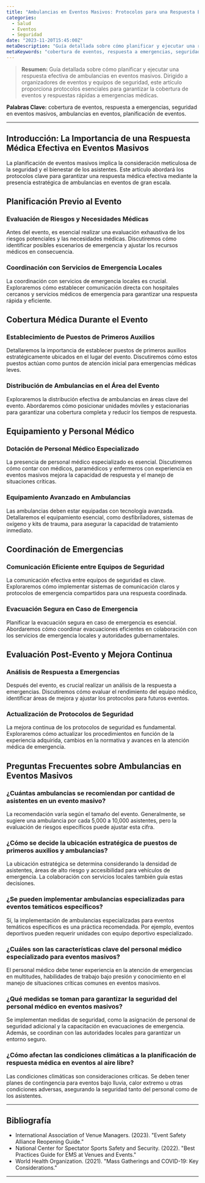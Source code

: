 ```yaml
---
title: "Ambulancias en Eventos Masivos: Protocolos para una Respuesta Efectiva"
categories:
  - Salud
  - Eventos
  - Seguridad
date: "2023-11-20T15:45:00Z"
metaDescription: "Guía detallada sobre cómo planificar y ejecutar una respuesta efectiva de ambulancias en eventos masivos. Dirigido a organizadores de eventos y equipos de seguridad, este artículo proporciona protocolos esenciales para garantizar la cobertura de eventos y respuestas rápidas a emergencias médicas."
metaKeywords: "cobertura de eventos, respuesta a emergencias, seguridad en eventos masivos, ambulancias en eventos, planificación de eventos"
---
```


> **Resumen:** Guía detallada sobre cómo planificar y ejecutar una respuesta efectiva de ambulancias en eventos masivos. Dirigido a organizadores de eventos y equipos de seguridad, este artículo proporciona protocolos esenciales para garantizar la cobertura de eventos y respuestas rápidas a emergencias médicas.

**Palabras Clave:** cobertura de eventos, respuesta a emergencias, seguridad en eventos masivos, ambulancias en eventos, planificación de eventos.

---

## Introducción: La Importancia de una Respuesta Médica Efectiva en Eventos Masivos

La planificación de eventos masivos implica la consideración meticulosa de la seguridad y el bienestar de los asistentes. Este artículo abordará los protocolos clave para garantizar una respuesta médica efectiva mediante la presencia estratégica de ambulancias en eventos de gran escala.

## Planificación Previo al Evento

### Evaluación de Riesgos y Necesidades Médicas

Antes del evento, es esencial realizar una evaluación exhaustiva de los riesgos potenciales y las necesidades médicas. Discutiremos cómo identificar posibles escenarios de emergencia y ajustar los recursos médicos en consecuencia.

### Coordinación con Servicios de Emergencia Locales

La coordinación con servicios de emergencia locales es crucial. Exploraremos cómo establecer comunicación directa con hospitales cercanos y servicios médicos de emergencia para garantizar una respuesta rápida y eficiente.

## Cobertura Médica Durante el Evento

### Establecimiento de Puestos de Primeros Auxilios

Detallaremos la importancia de establecer puestos de primeros auxilios estratégicamente ubicados en el lugar del evento. Discutiremos cómo estos puestos actúan como puntos de atención inicial para emergencias médicas leves.

### Distribución de Ambulancias en el Área del Evento

Exploraremos la distribución efectiva de ambulancias en áreas clave del evento. Abordaremos cómo posicionar unidades móviles y estacionarias para garantizar una cobertura completa y reducir los tiempos de respuesta.

## Equipamiento y Personal Médico

### Dotación de Personal Médico Especializado

La presencia de personal médico especializado es esencial. Discutiremos cómo contar con médicos, paramédicos y enfermeros con experiencia en eventos masivos mejora la capacidad de respuesta y el manejo de situaciones críticas.

### Equipamiento Avanzado en Ambulancias

Las ambulancias deben estar equipadas con tecnología avanzada. Detallaremos el equipamiento esencial, como desfibriladores, sistemas de oxígeno y kits de trauma, para asegurar la capacidad de tratamiento inmediato.

## Coordinación de Emergencias

### Comunicación Eficiente entre Equipos de Seguridad

La comunicación efectiva entre equipos de seguridad es clave. Exploraremos cómo implementar sistemas de comunicación claros y protocolos de emergencia compartidos para una respuesta coordinada.

### Evacuación Segura en Caso de Emergencia

Planificar la evacuación segura en caso de emergencia es esencial. Abordaremos cómo coordinar evacuaciones eficientes en colaboración con los servicios de emergencia locales y autoridades gubernamentales.

## Evaluación Post-Evento y Mejora Continua

### Análisis de Respuesta a Emergencias

Después del evento, es crucial realizar un análisis de la respuesta a emergencias. Discutiremos cómo evaluar el rendimiento del equipo médico, identificar áreas de mejora y ajustar los protocolos para futuros eventos.

### Actualización de Protocolos de Seguridad

La mejora continua de los protocolos de seguridad es fundamental. Exploraremos cómo actualizar los procedimientos en función de la experiencia adquirida, cambios en la normativa y avances en la atención médica de emergencia.

## Preguntas Frecuentes sobre Ambulancias en Eventos Masivos

### ¿Cuántas ambulancias se recomiendan por cantidad de asistentes en un evento masivo?
La recomendación varía según el tamaño del evento. Generalmente, se sugiere una ambulancia por cada 5,000 a 10,000 asistentes, pero la evaluación de riesgos específicos puede ajustar esta cifra.

### ¿Cómo se decide la ubicación estratégica de puestos de primeros auxilios y ambulancias?
La ubicación estratégica se determina considerando la densidad de asistentes, áreas de alto riesgo y accesibilidad para vehículos de emergencia. La colaboración con servicios locales también guía estas decisiones.

### ¿Se pueden implementar ambulancias especializadas para eventos temáticos específicos?
Sí, la implementación de ambulancias especializadas para eventos temáticos específicos es una práctica recomendada. Por ejemplo, eventos deportivos pueden requerir unidades con equipo deportivo especializado.

### ¿Cuáles son las características clave del personal médico especializado para eventos masivos?
El personal médico debe tener experiencia en la atención de emergencias en multitudes, habilidades de trabajo bajo presión y conocimiento en el manejo de situaciones críticas comunes en eventos masivos.

### ¿Qué medidas se toman para garantizar la seguridad del personal médico en eventos masivos?
Se implementan medidas de seguridad, como la asignación de personal de seguridad adicional y la capacitación en evacuaciones de emergencia. Además, se coordinan con las autoridades locales para garantizar un entorno seguro.

### ¿Cómo afectan las condiciones climáticas a la planificación de respuesta médica en eventos al aire libre?
Las condiciones climáticas son consideraciones críticas. Se deben tener planes de contingencia para eventos bajo lluvia, calor extremo u otras condiciones adversas, asegurando la seguridad tanto del personal como de los asistentes.

---

## Bibliografía

- International Association of Venue Managers. (2023). "Event Safety Alliance Reopening Guide."
- National Center for Spectator Sports Safety and Security. (2022). "Best Practices Guide for EMS at Venues and Events."
- World Health Organization. (2021). "Mass Gatherings and COVID-19: Key Considerations."

---
